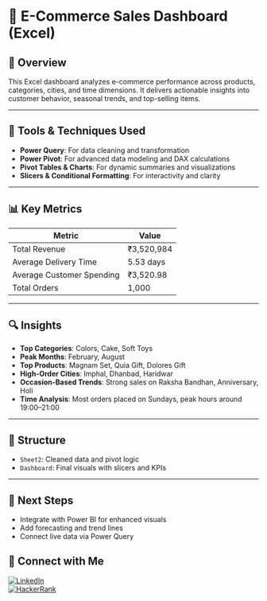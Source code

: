 # 🎯 E-Commerce Sales Dashboard (Excel)

## 📌 Overview
This Excel dashboard analyzes e-commerce performance across products, categories, cities, and time dimensions. It delivers actionable insights into customer behavior, seasonal trends, and top-selling items.

---

## 🧰 Tools & Techniques Used
- **Power Query**: For data cleaning and transformation  
- **Power Pivot**: For advanced data modeling and DAX calculations 
- **Pivot Tables & Charts**: For dynamic summaries and visualizations  
- **Slicers & Conditional Formatting**: For interactivity and clarity  

---

## 📊 Key Metrics
| Metric                     | Value      |
|---------------------------|------------|
| Total Revenue             | ₹3,520,984 |
| Average Delivery Time     | 5.53 days  |
| Average Customer Spending | ₹3,520.98  |
| Total Orders              | 1,000      |

---

## 🔍 Insights
- **Top Categories**: Colors, Cake, Soft Toys  
- **Peak Months**: February, August  
- **Top Products**: Magnam Set, Quia Gift, Dolores Gift  
- **High-Order Cities**: Imphal, Dhanbad, Haridwar  
- **Occasion-Based Trends**: Strong sales on Raksha Bandhan, Anniversary, Holi  
- **Time Analysis**: Most orders placed on Sundays, peak hours around 19:00–21:00  

---

## 📁 Structure
- `Sheet2`: Cleaned data and pivot logic  
- `Dashboard`: Final visuals with slicers and KPIs  

---

## 🚀 Next Steps
- Integrate with Power BI for enhanced visuals  
- Add forecasting and trend lines  
- Connect live data via Power Query

## 🔗 Connect with Me  
[![LinkedIn](https://img.shields.io/badge/LinkedIn-Profile-blue?logo=linkedin)](https://www.linkedin.com/in/vishal-agarwal-74b7341ab/)  
[![HackerRank](https://img.shields.io/badge/HackerRank-Profile-2EC866?logo=hackerrank)](https://www.hackerrank.com/profile/vishalagarwal499)
